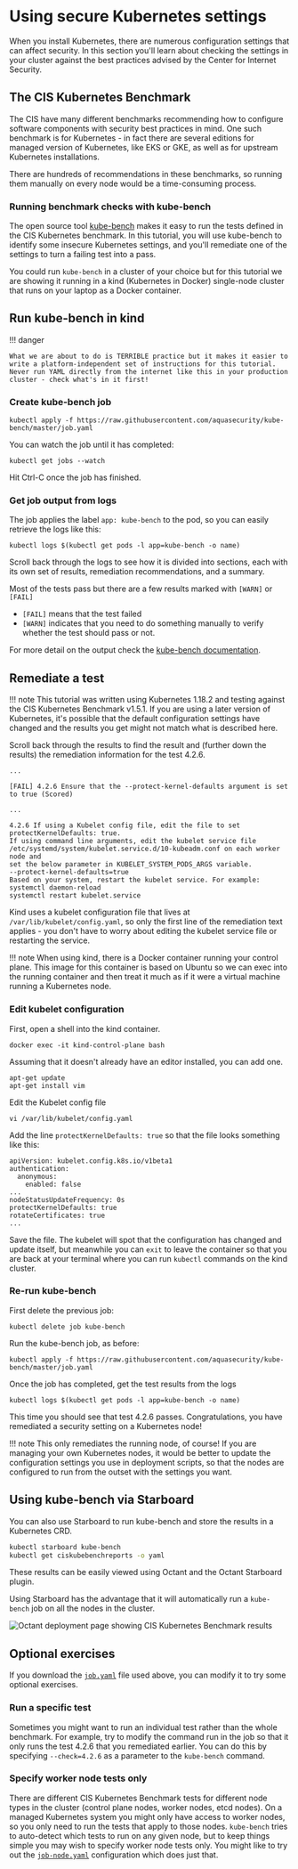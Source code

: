 # Using secure Kubernetes settings

When you install Kubernetes, there are numerous configuration settings that can affect security. In this section you'll learn about checking the settings in your cluster against the best practices advised by the Center for Internet Security.

## The CIS Kubernetes Benchmark

The CIS have many different benchmarks recommending how to configure software components with security best practices in mind. One such benchmark is for Kubernetes - in fact there are several editions for managed version of Kubernetes, like EKS or GKE, as well as for upstream Kubernetes installations.

There are hundreds of recommendations in these benchmarks, so running them manually on every node would be a time-consuming process.

### Running benchmark checks with kube-bench

The open source tool [kube-bench](https://github.com/aquasecurity/kube-bench) makes it easy to run the tests defined in the CIS Kubernetes benchmark. In this tutorial, you will use kube-bench to identify some insecure Kubernetes settings, and you'll remediate one of the settings to turn a failing test into a pass.

You could run `kube-bench` in a cluster of your choice but for this tutorial we are showing it running in a kind (Kubernetes in Docker) single-node cluster that runs on your laptop as a Docker container.

## Run kube-bench in kind

!!! danger

    What we are about to do is TERRIBLE practice but it makes it easier to write a platform-independent set of instructions for this tutorial. Never run YAML directly from the internet like this in your production cluster - check what's in it first!

### Create kube-bench job

```
kubectl apply -f https://raw.githubusercontent.com/aquasecurity/kube-bench/master/job.yaml
```

You can watch the job until it has completed:

```
kubectl get jobs --watch
```

Hit Ctrl-C once the job has finished.

### Get job output from logs

The job applies the label `app: kube-bench` to the pod, so you can easily retrieve the logs like this:

```
kubectl logs $(kubectl get pods -l app=kube-bench -o name)
```

Scroll back through the logs to see how it is divided into sections, each with its own set of results, remediation recommendations, and a summary.

Most of the tests pass but there are a few results marked with `[WARN]` or `[FAIL]`

* `[FAIL]` means that the test failed
* `[WARN]` indicates that you need to do something manually to verify whether the test should pass or not.

For more detail on the output check the [kube-bench documentation](https://github.com/aquasecurity/kube-bench#output).

## Remediate a test

!!! note
    This tutorial was written using Kubernetes 1.18.2 and testing against the CIS Kubernetes Benchmark v1.5.1. If you are using a later version of Kubernetes, it's possible that the default configuration settings have changed and the results you get might not match what is described here.

Scroll back through the results to find the result and (further down the results) the remediation information for the test 4.2.6.

```
...

[FAIL] 4.2.6 Ensure that the --protect-kernel-defaults argument is set to true (Scored)

...

4.2.6 If using a Kubelet config file, edit the file to set protectKernelDefaults: true.
If using command line arguments, edit the kubelet service file
/etc/systemd/system/kubelet.service.d/10-kubeadm.conf on each worker node and
set the below parameter in KUBELET_SYSTEM_PODS_ARGS variable.
--protect-kernel-defaults=true
Based on your system, restart the kubelet service. For example:
systemctl daemon-reload
systemctl restart kubelet.service
```

Kind uses a kubelet configuration file that lives at `/var/lib/kubelet/config.yaml`, so only the first line of the remediation text applies - you don't have to worry about editing the kubelet service file or restarting the service.

!!! note
    When using kind, there is a Docker container running your control plane. This image for this container is based on Ubuntu so we can exec into the running container and then treat it much as if it were a virtual machine running a Kubernetes node.

### Edit kubelet configuration

First, open a shell into the kind container.

```
docker exec -it kind-control-plane bash
```

Assuming that it doesn't already have an editor installed, you can add one.

```
apt-get update
apt-get install vim
```

Edit the Kubelet config file

```
vi /var/lib/kubelet/config.yaml
```

Add the line `protectKernelDefaults: true` so that the file looks something like this:

```
apiVersion: kubelet.config.k8s.io/v1beta1
authentication:
  anonymous:
    enabled: false
...
nodeStatusUpdateFrequency: 0s
protectKernelDefaults: true
rotateCertificates: true
...
```

Save the file. The kubelet will spot that the configuration has changed and update itself, but meanwhile you can `exit` to leave the container so that you are back at your terminal where you can run `kubectl` commands on the kind cluster.

### Re-run kube-bench

First delete the previous job:

```
kubectl delete job kube-bench
```

Run the kube-bench job, as before:

```
kubectl apply -f https://raw.githubusercontent.com/aquasecurity/kube-bench/master/job.yaml
```

Once the job has completed, get the test results from the logs

```
kubectl logs $(kubectl get pods -l app=kube-bench -o name)
```

This time you should see that test 4.2.6 passes. Congratulations, you have remediated a security setting on a Kubernetes node!

!!! note
    This only remediates the running node, of course! If you are managing your own Kubernetes nodes, it would be better to update the configuration settings you use in deployment scripts, so that the nodes are configured to run from the outset with the settings you want.

## Using kube-bench via Starboard

You can also use Starboard to run kube-bench and store the results in a Kubernetes CRD.

```sh
kubectl starboard kube-bench
kubectl get ciskubebenchreports -o yaml
```

These results can be easily viewed using Octant and the Octant Starboard plugin.

Using Starboard has the advantage that it will automatically run a `kube-bench` job on all the nodes in the cluster.

![Octant deployment page showing CIS Kubernetes Benchmark results](img/octant-kube-bench.png)


## Optional exercises

If you download the [`job.yaml`](https://raw.githubusercontent.com/aquasecurity/kube-bench/master/job.yaml) file used above, you can modify it to try some optional exercises.

### Run a specific test

Sometimes you might want to run an individual test rather than the whole benchmark. For example, try to modify the command run in the job so that it only runs the test 4.2.6 that you remediated earlier. You can do this by specifying `--check=4.2.6` as a parameter to the `kube-bench` command.

### Specify worker node tests only

There are different CIS Kubernetes Benchmark tests for different node types in the cluster (control plane nodes, worker nodes, etcd nodes). On a managed Kubernetes system you might only have access to worker nodes, so you only need to run the tests that apply to those nodes. `kube-bench` tries to auto-detect which tests to run on any given node, but to keep things simple you may wish to specify worker node tests only. You might like to try out the [`job-node.yaml`](https://raw.githubusercontent.com/aquasecurity/kube-bench/master/job-node.yaml) configuration which does just that.

